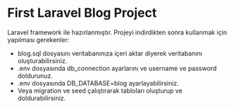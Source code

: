 # First Laravel Blog Project

Laravel framework ile hazırlanmıştır.
Projeyi indirdikten sonra kullanmak için yapılması gerekenler:

* blog.sql dosyasını veritabanınıza içeri aktar diyerek veritabanını oluşturabilirsiniz.
* .env dosyasında db_connection ayarlarını ve username ve password doldurunuz.
* .env dosyasında DB_DATABASE=blog ayarlayabilirsiniz.
*  Veya migration ve seed çalıştırarak tabloları oluşturup ve doldurabilirsiniz.

